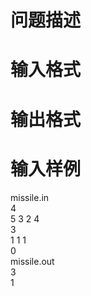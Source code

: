 

# 问题描述</b>



# 输入格式



# 输出格式



# 输入样例


<div>
	missile.in
</div>
<div>
	4 <br/>
5 3 2 4 <br/>
3 <br/>
1 1 1 <br/>
0
</div>
<div>
	missile.out <br/>
3 <br/>
1
</div>
